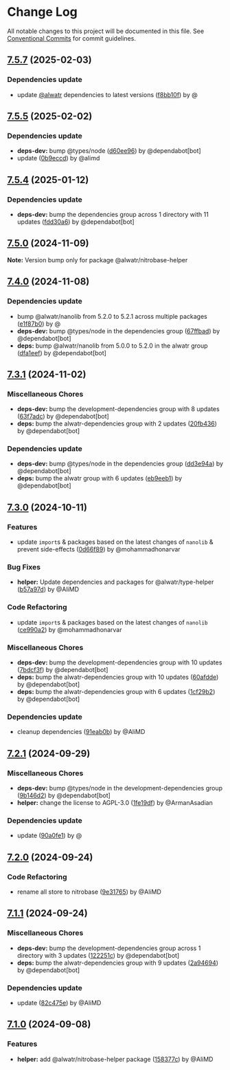 # Change Log

All notable changes to this project will be documented in this file.
See [Conventional Commits](https://conventionalcommits.org) for commit guidelines.

## [7.5.7](https://github.com/Alwatr/nitrobase/compare/v7.5.6...v7.5.7) (2025-02-03)

### Dependencies update

* update [@alwatr](https://github.com/alwatr) dependencies to latest versions ([f8bb10f](https://github.com/Alwatr/nitrobase/commit/f8bb10fa3343f25e2a442e80fbddb88c55fac813)) by @

## [7.5.5](https://github.com/Alwatr/nitrobase/compare/v7.5.4...v7.5.5) (2025-02-02)

### Dependencies update

* **deps-dev:** bump @types/node ([d60ee96](https://github.com/Alwatr/nitrobase/commit/d60ee96716b8df7837b3d7f9fe4b8705c94e5af0)) by @dependabot[bot]
* update ([0b9eccd](https://github.com/Alwatr/nitrobase/commit/0b9eccd3b54dade17e3eeb94bd08612c57356801)) by @alimd

## [7.5.4](https://github.com/Alwatr/nitrobase/compare/v7.5.3...v7.5.4) (2025-01-12)

### Dependencies update

* **deps-dev:** bump the dependencies group across 1 directory with 11 updates ([fdd30a6](https://github.com/Alwatr/nitrobase/commit/fdd30a6639ae7ead4e8dbfaca0295cb2bf0e6649)) by @dependabot[bot]

## [7.5.0](https://github.com/Alwatr/nitrobase/compare/v7.4.1...v7.5.0) (2024-11-09)

**Note:** Version bump only for package @alwatr/nitrobase-helper

## [7.4.0](https://github.com/Alwatr/nitrobase/compare/v7.3.1...v7.4.0) (2024-11-08)

### Dependencies update

* bump @alwatr/nanolib from 5.2.0 to 5.2.1 across multiple packages ([e1f87b0](https://github.com/Alwatr/nitrobase/commit/e1f87b07d33e8227440256a70f012aa63410f153)) by @
* **deps-dev:** bump @types/node in the dependencies group ([67ffbad](https://github.com/Alwatr/nitrobase/commit/67ffbad06c95c304d47acbe46fd137fb4cf69f95)) by @dependabot[bot]
* **deps:** bump @alwatr/nanolib from 5.0.0 to 5.2.0 in the alwatr group ([dfa1eef](https://github.com/Alwatr/nitrobase/commit/dfa1eefb191bbaac2ff2fff410bb1d3ec615d959)) by @dependabot[bot]

## [7.3.1](https://github.com/Alwatr/nitrobase/compare/v7.3.0...v7.3.1) (2024-11-02)

### Miscellaneous Chores

* **deps-dev:** bump the development-dependencies group with 8 updates ([63f7adc](https://github.com/Alwatr/nitrobase/commit/63f7adc5ff83d4876f34d4f089a4be9b95b711a6)) by @dependabot[bot]
* **deps:** bump the alwatr-dependencies group with 2 updates ([20fb436](https://github.com/Alwatr/nitrobase/commit/20fb436b9f146d5ec7452a693c7af8faa32bedff)) by @dependabot[bot]

### Dependencies update

* **deps-dev:** bump @types/node in the dependencies group ([dd3e94a](https://github.com/Alwatr/nitrobase/commit/dd3e94a4c007da8fddda4cfeffe5f0763d74952e)) by @dependabot[bot]
* **deps:** bump the alwatr group with 6 updates ([eb9eeb1](https://github.com/Alwatr/nitrobase/commit/eb9eeb1901f7947cde783bf6f06340c984d6f59d)) by @dependabot[bot]

## [7.3.0](https://github.com/Alwatr/nitrobase/compare/v7.2.1...v7.3.0) (2024-10-11)

### Features

* update `import`s & packages based on the latest changes of `nanolib` & prevent side-effects ([0d66f89](https://github.com/Alwatr/nitrobase/commit/0d66f894dc4ff615ab73ebd27c275f98dc384fbe)) by @mohammadhonarvar

### Bug Fixes

* **helper:** Update dependencies and packages for @alwatr/type-helper ([b57a97d](https://github.com/Alwatr/nitrobase/commit/b57a97da61af4217b6a0aeaa82190fbc132f61b7)) by @AliMD

### Code Refactoring

* update `import`s & packages based on the latest changes of `nanolib` ([ce990a2](https://github.com/Alwatr/nitrobase/commit/ce990a2fedc5545e971c3bb6e58b55bfba8c0bd9)) by @mohammadhonarvar

### Miscellaneous Chores

* **deps-dev:** bump the development-dependencies group with 10 updates ([7bdcf3f](https://github.com/Alwatr/nitrobase/commit/7bdcf3f47ddb8e1376a1c7ae6e221811182bae58)) by @dependabot[bot]
* **deps:** bump the alwatr-dependencies group with 10 updates ([60afdde](https://github.com/Alwatr/nitrobase/commit/60afdde98562f3023e6624ee0579d6bdee80bc32)) by @dependabot[bot]
* **deps:** bump the alwatr-dependencies group with 6 updates ([1cf29b2](https://github.com/Alwatr/nitrobase/commit/1cf29b20055554945cd669ea9d022ab7c503d9fc)) by @dependabot[bot]

### Dependencies update

* cleanup dependencies ([91eab0b](https://github.com/Alwatr/nitrobase/commit/91eab0b0fc570b2493cccd5ccd891b01405450d7)) by @AliMD

## [7.2.1](https://github.com/Alwatr/nitrobase/compare/v7.2.0...v7.2.1) (2024-09-29)

### Miscellaneous Chores

* **deps-dev:** bump @types/node in the development-dependencies group ([9b146d2](https://github.com/Alwatr/nitrobase/commit/9b146d2f6cf7d1d79a2a6f46a5e8f50e7fb2ac75)) by @dependabot[bot]
* **helper:** change the license to AGPL-3.0 ([1fe19df](https://github.com/Alwatr/nitrobase/commit/1fe19dfdb234bf4510c1e62453beccb767d373e5)) by @ArmanAsadian

### Dependencies update

* update ([90a0fe1](https://github.com/Alwatr/nitrobase/commit/90a0fe146eb703c183c116776d7c5748918282da)) by @

## [7.2.0](https://github.com/Alwatr/nitrobase/compare/v7.1.1...v7.2.0) (2024-09-24)

### Code Refactoring

* rename all store to nitrobase ([9e31765](https://github.com/Alwatr/nitrobase/commit/9e31765b63ecd94bcf600cb44cfd9e341dd11a4e)) by @AliMD

## [7.1.1](https://github.com/Alwatr/nitrobase/compare/v7.1.0...v7.1.1) (2024-09-24)

### Miscellaneous Chores

* **deps-dev:** bump the development-dependencies group across 1 directory with 3 updates ([122251c](https://github.com/Alwatr/nitrobase/commit/122251c315c422b7e9c2d5aba827f27b321194bb)) by @dependabot[bot]
* **deps:** bump the alwatr-dependencies group with 9 updates ([2a94694](https://github.com/Alwatr/nitrobase/commit/2a94694b2ec12c2915aa77934023328751d13837)) by @dependabot[bot]

### Dependencies update

* update ([82c475e](https://github.com/Alwatr/nitrobase/commit/82c475e29bd7f42ad03660556f40f180b3b6c9c6)) by @AliMD

## [7.1.0](https://github.com/Alwatr/nitrobase/compare/v7.0.0...v7.1.0) (2024-09-08)

### Features

* **helper:** add @alwatr/nitrobase-helper package ([158377c](https://github.com/Alwatr/nitrobase/commit/158377c69a2fe9ead17fa8160f95298fbbae19ec)) by @AliMD
